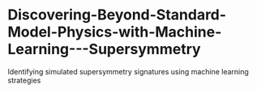 # Discovering-Beyond-Standard-Model-Physics-with-Machine-Learning---Supersymmetry
Identifying simulated supersymmetry signatures using machine learning strategies
